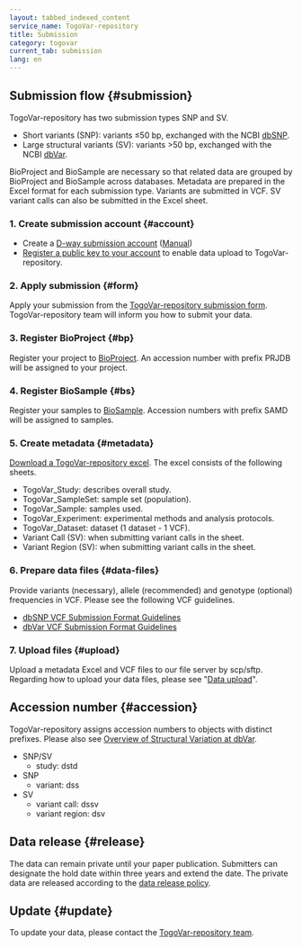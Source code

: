 ```yaml
---
layout: tabbed_indexed_content
service_name: TogoVar-repository
title: Submission
category: togovar
current_tab: submission
lang: en
---
```


## Submission flow {#submission}

TogoVar-repository has two submission types SNP and SV.

* Short variants (SNP): variants &le;50 bp, exchanged with the NCBI [dbSNP](https://ncbi.nlm.nih.gov/snp/).
* Large structural variants (SV): variants >50 bp, exchanged with the NCBI [dbVar](https://ncbi.nlm.nih.gov/dbvar/).

BioProject and BioSample are necessary so that related data are grouped by BioProject and BioSample across databases. Metadata are prepared in the Excel format for each submission type. Variants are submitted in VCF. SV variant calls can also be submitted in the Excel sheet.

### 1. Create submission account  {#account}

- Create a [D-way submission account](https://ddbj.nig.ac.jp/D-way/) ([Manual](/ddbj-account-e.html))
- [Register a public key to your account](/ddbj-account-e.html#public-key) to enable data upload to TogoVar-repository.

### 2. Apply submission {#form}

Apply your submission from the [TogoVar-repository submission form](https://docs.google.com/forms/d/e/1FAIpQLSdVpwfXrkE-IxDC8J9rP0DeRHpGNo4SiJ2BfL65_6F4Z_CWXQ/viewform?usp=sf_link). TogoVar-repository team will inform you how to submit your data.

### 3. Register BioProject {#bp}

Register your project to [BioProject](/bioproject/submission-e.html).
An accession number with prefix PRJDB will be assigned to your project.

### 4. Register BioSample {#bs}

Register your samples to [BioSample](/biosample/submission-e.html). Accession numbers with prefix SAMD will be assigned to samples.

### 5. Create metadata  {#metadata}

[Download a TogoVar-repository excel](https://github.com/ddbj/togovar-repository/raw/main/submission_excel/TogoVar_v1.4.xlsx).
The excel consists of the following sheets.

* TogoVar_Study: describes overall study.
* TogoVar_SampleSet: sample set (population).
* TogoVar_Sample: samples used.
* TogoVar_Experiment: experimental methods and analysis protocols.
* TogoVar_Dataset: dataset (1 dataset - 1 VCF).
* Variant Call (SV): when submitting variant calls in the sheet.
* Variant Region (SV): when submitting variant calls in the sheet.

### 6. Prepare data files {#data-files}

Provide variants (necessary), allele (recommended) and genotype (optional) frequencies in VCF. Please see the following VCF guidelines.

* [dbSNP VCF Submission Format Guidelines](/assets/files/submission/dbSNP_VCF_Submission.pdf)
* [dbVar VCF Submission Format Guidelines](/assets/files/submission/dbVar_VCF_Submission.pdf)

### 7. Upload files {#upload}

Upload a metadata Excel and VCF files to our file server by scp/sftp. Regarding how to upload your data files, please see "[Data upload](/upload.html)".

## Accession number  {#accession}

TogoVar-repository assigns accession numbers to objects with distinct prefixes. 
Please also see [Overview of Structural Variation at dbVar](https://www.ncbi.nlm.nih.gov/dbvar/content/overview/).

* SNP/SV
	* study: dstd
* SNP
	* variant: dss
* SV
	* variant call: dssv
	* variant region: dsv
	
## Data release  {#release}

The data can remain private until your paper publication.
Submitters can designate the hold date within three years and extend the date.
The private data are released according to the [data release policy](/insdc/data-release-policy-e.html).

## Update  {#update}

To update your data, please contact the [TogoVar-repository team](/contact-ddbj-e.html).
